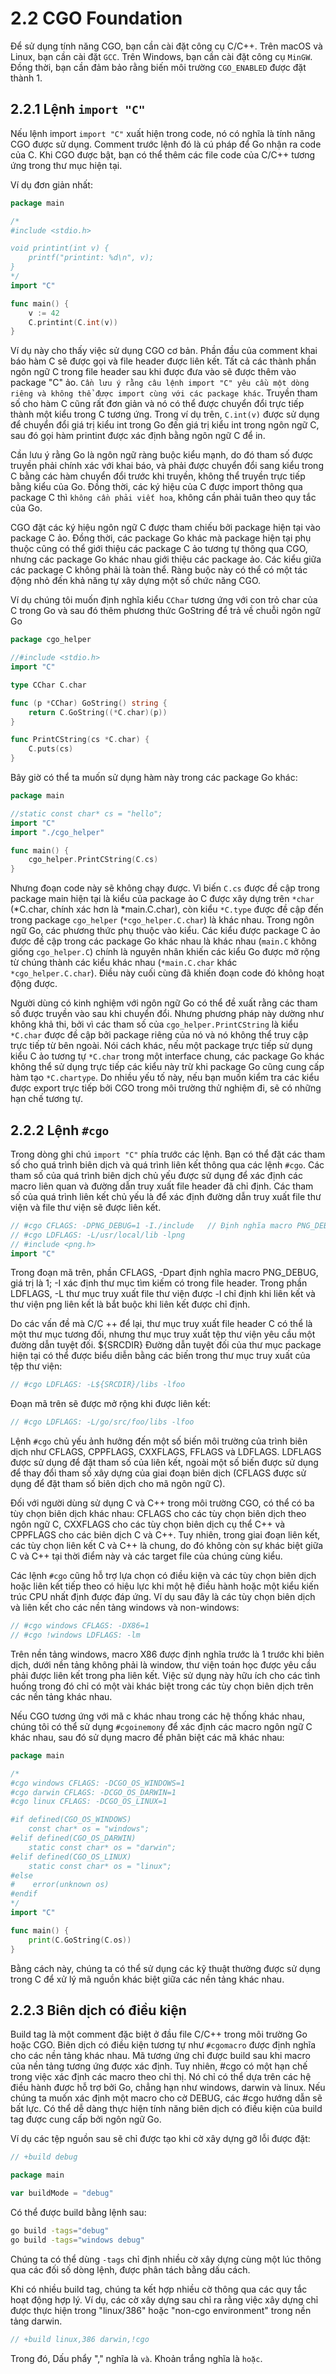# 2.2 CGO Foundation

Để sử dụng tính năng CGO, bạn cần cài đặt công cụ C/C++. Trên macOS và Linux, bạn cần cài đặt `GCC`. Trên Windows, bạn cần cài đặt công cụ `MinGW`. Đồng thời, bạn cần đảm bảo rằng biến môi trường `CGO_ENABLED` được đặt thành 1.

## 2.2.1 Lệnh `import "C"`

Nếu lệnh import `import "C"` xuất hiện trong code, nó có nghĩa là tính năng CGO được sử dụng. Comment trước lệnh đó là cú pháp để Go nhận ra code của C. Khi CGO được bật, bạn có thể thêm các file code của C/C++ tương ứng trong thư mục hiện tại.

Ví dụ đơn giản nhất:

```go
package main

/*
#include <stdio.h>

void printint(int v) {
    printf("printint: %d\n", v);
}
*/
import "C"

func main() {
    v := 42
    C.printint(C.int(v))
}
```

Ví dụ này cho thấy việc sử dụng CGO cơ bản. Phần đầu của comment khai báo hàm C sẽ được gọi và file header được liên kết. Tất cả các thành phần ngôn ngữ C trong file header sau khi được đưa vào sẽ được thêm vào package "C" ảo. `Cần lưu ý rằng câu lệnh import "C" yêu cầu một dòng riêng và không thể được import cùng với các package khác`. Truyền tham số cho hàm C cũng rất đơn giản và nó có thể được chuyển đổi trực tiếp thành một kiểu trong C tương ứng. Trong ví dụ trên, `C.int(v)` được sử dụng để chuyển đổi giá trị kiểu int trong Go đến giá trị kiểu int trong ngôn ngữ C, sau đó gọi hàm printint được xác định bằng ngôn ngữ C để in.

Cần lưu ý rằng Go là ngôn ngữ ràng buộc kiểu mạnh, do đó tham số được truyền phải chính xác với khai báo, và phải được chuyển đổi sang kiểu trong C bằng các hàm chuyển đổi trước khi truyền, không thể truyền trực tiếp bằng kiểu của Go. Đồng thời, các ký hiệu của C được import thông qua package C thì `không cần phải viết hoa`, không cần phải tuân theo quy tắc của Go.

CGO đặt các ký hiệu ngôn ngữ C được tham chiếu bởi package hiện tại vào package C ảo. Đồng thời, các package Go khác mà package hiện tại phụ thuộc cũng có thể giới thiệu các package C ảo tương tự thông qua CGO, nhưng các package Go khác nhau giới thiệu các package ảo. Các kiểu giữa các package C không phải là toàn thể. Ràng buộc này có thể có một tác động nhỏ đến khả năng tự xây dựng một số chức năng CGO.

Ví dụ chúng tôi muốn định nghĩa kiểu `CChar` tương ứng với con trỏ char của C trong Go và sau đó thêm phương thức GoString để trả về chuỗi ngôn ngữ Go

```go
package cgo_helper

//#include <stdio.h>
import "C"

type CChar C.char

func (p *CChar) GoString() string {
    return C.GoString((*C.char)(p))
}

func PrintCString(cs *C.char) {
    C.puts(cs)
}
```

Bây giờ có thể ta muốn sử dụng hàm này trong các package Go khác:

```go
package main

//static const char* cs = "hello";
import "C"
import "./cgo_helper"

func main() {
    cgo_helper.PrintCString(C.cs)
}
```

Nhưng đoạn code này sẽ không chạy được. Vì biến `C.cs` được đề cập trong package main hiện tại là kiểu của package ảo C được xây dựng trên `*char` (*C.char, chính xác hơn là *main.C.char), còn kiểu `*C.type` được đề cập đến trong package `cgo_helper` (`*cgo_helper.C.char`) là khác nhau. Trong ngôn ngữ Go, các phương thức phụ thuộc vào kiểu. Các kiểu được package C ảo được đề cập trong các package Go khác nhau là khác nhau (`main.C` không giống `cgo_helper.C`) chính là nguyên nhân khiến các kiểu Go được mở rộng từ chúng thành các kiểu khác nhau (`*main.C.char` khác `*cgo_helper.C.char`). Điều này cuối cùng đã khiến đoạn code đó không hoạt động được.

Người dùng có kinh nghiệm với ngôn ngữ Go có thể đề xuất rằng các tham số được truyền vào sau khi chuyển đổi. Nhưng phương pháp này dường như không khả thi, bởi vì các tham số của `cgo_helper.PrintCString` là kiểu `*C.char` được đề cập bởi package riêng của nó và nó không thể truy cập trực tiếp từ bên ngoài. Nói cách khác, nếu một package trực tiếp sử dụng kiểu C ảo tương tự `*C.char`  trong một interface chung, các package Go khác không thể sử dụng trực tiếp các kiểu này trừ khi package Go cũng cung cấp hàm tạo `*C.chartype`. Do nhiều yếu tố này, nếu bạn muốn kiểm tra các kiểu được export trực tiếp bởi CGO trong môi trường thử nghiệm đi, sẽ có những hạn chế tương tự.

## 2.2.2 Lệnh `#cgo`

Trong dòng ghi chú `import "C"` phía trước các lệnh. Bạn có thể đặt các tham số cho quá trình biên dịch và quá trình liên kết thông qua các lệnh `#cgo`. Các tham số của quá trình biên dịch chủ yếu được sử dụng để xác định các macro liên quan và đường dẫn truy xuất file header đã chỉ định. Các tham số của quá trình liên kết chủ yếu là để xác định đường dẫn truy xuất file thư viện và file thư viện sẽ được liên kết.

```go
// #cgo CFLAGS: -DPNG_DEBUG=1 -I./include   // Định nghĩa macro PNG_DEBUG, giá trị là 1
// #cgo LDFLAGS: -L/usr/local/lib -lpng
// #include <png.h>
import "C"
```

Trong đoạn mã trên, phần CFLAGS, -Dpart định nghĩa macro PNG_DEBUG, giá trị là 1; -I xác định thư mục tìm kiếm có trong file header. Trong phần LDFLAGS, -L thư mục truy xuất file thư viện được -l chỉ định khi liên kết và thư viện png liên kết là bắt buộc khi liên kết được chỉ định.

Do các vấn đề mà C/C ++ để lại, thư mục truy xuất file header C có thể là một thư mục tương đối, nhưng thư mục truy xuất tệp thư viện yêu cầu một đường dẫn tuyệt đối. ${SRCDIR} Đường dẫn tuyệt đối của thư mục package hiện tại có thể được biểu diễn bằng các biến trong thư mục truy xuất của tệp thư viện:

```go
// #cgo LDFLAGS: -L${SRCDIR}/libs -lfoo
```

Đoạn mã trên sẽ được mở rộng khi được liên kết:

```go
// #cgo LDFLAGS: -L/go/src/foo/libs -lfoo
```

Lệnh `#cgo` chủ yếu ảnh hưởng đến một số biến môi trường của trình biên dịch như CFLAGS, CPPFLAGS, CXXFLAGS, FFLAGS và LDFLAGS. LDFLAGS được sử dụng để đặt tham số của liên kết, ngoài một số biến được sử dụng để thay đổi tham số xây dựng của giai đoạn biên dịch (CFLAGS được sử dụng để đặt tham số biên dịch cho mã ngôn ngữ C).

Đối với người dùng sử dụng C và C++ trong môi trường CGO, có thể có ba tùy chọn biên dịch khác nhau: CFLAGS cho các tùy chọn biên dịch theo ngôn ngữ C, CXXFLAGS cho các tùy chọn biên dịch cụ thể C++ và CPPFLAGS cho các biên dịch C và C++. Tuy nhiên, trong giai đoạn liên kết, các tùy chọn liên kết C và C++ là chung, do đó không còn sự khác biệt giữa C và C++ tại thời điểm này và các target file của chúng cùng kiểu.

Các lệnh `#cgo` cũng hỗ trợ lựa chọn có điều kiện và các tùy chọn biên dịch hoặc liên kết tiếp theo có hiệu lực khi một hệ điều hành hoặc một kiểu kiến trúc CPU nhất định được đáp ứng. Ví dụ sau đây là các tùy chọn biên dịch và liên kết cho các nền tảng windows và non-windows:

```go
// #cgo windows CFLAGS: -DX86=1
// #cgo !windows LDFLAGS: -lm
```

Trên nền tảng windows, macro X86 được định nghĩa trước là 1 trước khi biên dịch, dưới nền tảng không phải là window, thư viện toán học được yêu cầu phải được liên kết trong pha liên kết. Việc sử dụng này hữu ích cho các tình huống trong đó chỉ có một vài khác biệt trong các tùy chọn biên dịch trên các nền tảng khác nhau.

Nếu CGO tương ứng với mã c khác nhau trong các hệ thống khác nhau, chúng tôi có thể sử dụng `#cgoinemony` để xác định các macro ngôn ngữ C khác nhau, sau đó sử dụng macro để phân biệt các mã khác nhau:

```go
package main

/*
#cgo windows CFLAGS: -DCGO_OS_WINDOWS=1
#cgo darwin CFLAGS: -DCGO_OS_DARWIN=1
#cgo linux CFLAGS: -DCGO_OS_LINUX=1

#if defined(CGO_OS_WINDOWS)
    const char* os = "windows";
#elif defined(CGO_OS_DARWIN)
    static const char* os = "darwin";
#elif defined(CGO_OS_LINUX)
    static const char* os = "linux";
#else
#    error(unknown os)
#endif
*/
import "C"

func main() {
    print(C.GoString(C.os))
}
```

Bằng cách này, chúng ta có thể sử dụng các kỹ thuật thường được sử dụng trong C để xử lý mã nguồn khác biệt giữa các nền tảng khác nhau.

## 2.2.3 Biên dịch có điều kiện

Build tag là một comment đặc biệt ở đầu file C/C++ trong môi trường Go hoặc CGO. Biên dịch có điều kiện tương tự như `#cgomacro` được định nghĩa cho các nền tảng khác nhau. Mã tương ứng chỉ được build sau khi macro của nền tảng tương ứng được xác định. Tuy nhiên, #cgo có một hạn chế trong việc xác định các macro theo chỉ thị. Nó chỉ có thể dựa trên các hệ điều hành được hỗ trợ bởi Go, chẳng hạn như windows, darwin và linux. Nếu chúng ta muốn xác định một macro cho cờ DEBUG, các #cgo hướng dẫn sẽ bất lực. Có thể dễ dàng thực hiện tính năng biên dịch có điều kiện của build tag được cung cấp bởi ngôn ngữ Go.

Ví dụ các tệp nguồn sau sẽ chỉ được tạo khi cờ xây dựng gỡ lỗi được đặt:

```go
// +build debug

package main

var buildMode = "debug"
```

Có thể được build bằng lệnh sau:

```sh
go build -tags="debug"
go build -tags="windows debug"
```

Chúng ta có thể dùng `-tags` chỉ định nhiều cờ xây dựng cùng một lúc thông qua các đối số dòng lệnh, được phân tách bằng dấu cách.

Khi có nhiều build tag, chúng ta kết hợp nhiều cờ thông qua các quy tắc hoạt động hợp lý. Ví dụ, các cờ xây dựng sau chỉ ra rằng việc xây dựng chỉ được thực hiện trong "linux/386" hoặc "non-cgo environment" trong nền tảng darwin.

```go
// +build linux,386 darwin,!cgo
```

Trong đó, Dấu phẩy "," nghĩa là `và`. Khoản trắng nghĩa là `hoặc`.
